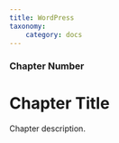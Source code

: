 ```yaml
---
title: WordPress
taxonomy:
    category: docs
---
```


### Chapter Number

# Chapter Title

Chapter description.